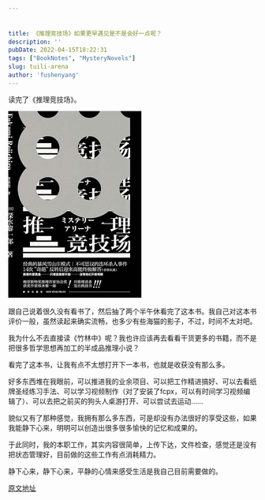 ```yaml
---


title: 《推理竞技场》如果更早遇见是不是会好一点呢？
description: ''
pubDate: 2022-04-15T18:22:31
tags: ["BookNotes", "MysteryNovels"]
slug: tuili-arena
author: 'fushenyang'
---
```


读完了《推理竞技场》。

![非常有意思的一本书，读起来非常搞笑](arc-1-book-arena/book-front.jpg)

跟自己说着很久没有看书了，然后抽了两个半午休看完了这本书。我自己对这本书评价一般，虽然读起来确实流畅，也多少有些海猫的影子，不过，时间不太对吧。

我为什么不去直接读《竹林中》呢？我也许应该再去看看干货更多的书籍，而不是把很多哲学思想再加工的半成品推理小说？

看完了这本书，让我有点不太想打开下一本书，也就是收获没有那么多。

好多东西堆在我眼前，可以推进我的业余项目、可以把工作精进搞好、可以去看纸牌圣经练习手法、可以学习视频制作（对了安装了fcpx，可以有时间学习视频编辑了）、可以去把之前买的狗头人桌游打开、可以尝试去运动……

貌似又有了那种感觉，我拥有那么多东西，可是却没有办法很好的享受这些，如果我能静下心来，明明可以创造出很多很多愉快的记忆和成果的。

于此同时，我的本职工作，其实内容很简单，上传下达，文件检查，感觉还是没有把状态管理好，目前做的这些工作有点消耗精力。

静下心来，静下心来，平静的心情来感受生活是我自己目前需要做的。

[原文地址](https://yangfs.blogspot.com/2021/12/blog-post_28.html)